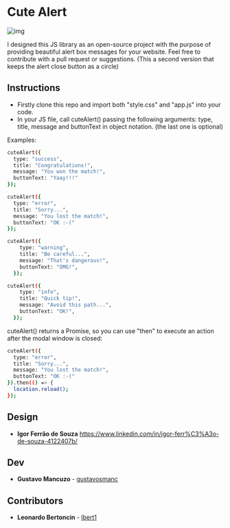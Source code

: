 # Cute Alert

![img](https://i.imgur.com/16FXjDo.png)

I designed this JS library as an open-source project with the purpose of providing beautiful alert box messages for your website. Feel free to contribute with a pull request or suggestions. (This a second version that keeps the alert close button as a circle)

## Instructions

- Firstly clone this repo and import both "style.css" and "app.js" into your code.
- In your JS file, call cuteAlert() passing the following arguments: type, title, message and buttonText in object notation. (the last one is optional)

Examples:

```sh
cuteAlert({
  type: "success",
  title: "Congratulations!",
  message: "You won the match!",
  buttonText: "Yaay!!!"
});
```

```sh
cuteAlert({
  type: "error",
  title: "Sorry...",
  message: "You lost the match!",
  buttonText: "OK :-("
});
```

```sh
cuteAlert({
    type: "warning",
    title: "Be careful...",
    message: "That's dangerous!",
    buttonText: "OMG!",
  });
```

```sh
cuteAlert({
    type: "info",
    title: "Quick tip!",
    message: "Avoid this path...",
    buttonText: "OK!",
  });
```

cuteAlert() returns a Promise, so you can use "then" to execute an action after the modal window is closed:

```sh
cuteAlert({
  type: "error",
  title: "Sorry...",
  message: "You lost the match!",
  buttonText: "OK :-("
}).then(() => {
  location.reload();
});
```


## Design

- **Igor Ferrão de Souza** https://www.linkedin.com/in/igor-ferr%C3%A3o-de-souza-4122407b/


## Dev

- **Gustavo Mancuzo** - [gustavosmanc](https://github.com/gustavosmanc)


## Contributors

- **Leonardo Bertoncin** - [lbert1](https://github.com/lbert1)
